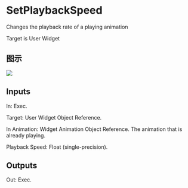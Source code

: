 # SetPlaybackSpeed

Changes the playback rate of a playing animation

Target is User Widget

## 图示

![]($-20221218-21214090.png)

## Inputs

In: Exec.

Target: User Widget Object Reference.

In Animation: Widget Animation Object Reference. The animation that is already playing.

Playback Speed: Float (single-precision).  

## Outputs

Out: Exec.

